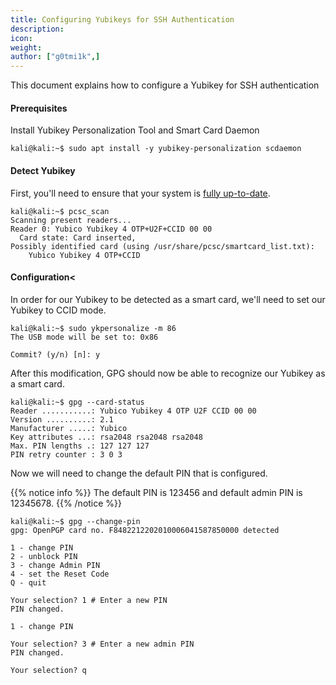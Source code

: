 ```yaml
---
title: Configuring Yubikeys for SSH Authentication
description:
icon:
weight:
author: ["g0tmi1k",]
---
```


This document explains how to configure a Yubikey for SSH authentication

#### Prerequisites

Install Yubikey Personalization Tool and Smart Card Daemon

```console
kali@kali:~$ sudo apt install -y yubikey-personalization scdaemon
```

#### Detect Yubikey

First, you'll need to ensure that your system is [fully up-to-date](/docs/general-use/updating-kali/).

```console
kali@kali:~$ pcsc_scan
Scanning present readers...
Reader 0: Yubico Yubikey 4 OTP+U2F+CCID 00 00
  Card state: Card inserted,
Possibly identified card (using /usr/share/pcsc/smartcard_list.txt):
    Yubico Yubikey 4 OTP+CCID
```

#### Configuration<

In order for our Yubikey to be detected as a smart card, we'll need to set our Yubikey to CCID mode.

```console
kali@kali:~$ sudo ykpersonalize -m 86
The USB mode will be set to: 0x86

Commit? (y/n) [n]: y
```

After this modification, GPG should now be able to recognize our Yubikey as a smart card.

```console
kali@kali:~$ gpg --card-status
Reader ...........: Yubico Yubikey 4 OTP U2F CCID 00 00
Version ..........: 2.1
Manufacturer .....: Yubico
Key attributes ...: rsa2048 rsa2048 rsa2048
Max. PIN lengths .: 127 127 127
PIN retry counter : 3 0 3
```

Now we will need to change the default PIN that is configured.

{{% notice info %}}
The default PIN is 123456 and default admin PIN is 12345678.
{{% /notice %}}

```console
kali@kali:~$ gpg --change-pin
gpg: OpenPGP card no. F8482212202010006041587850000 detected

1 - change PIN
2 - unblock PIN
3 - change Admin PIN
4 - set the Reset Code
Q - quit

Your selection? 1 # Enter a new PIN
PIN changed.

1 - change PIN

Your selection? 3 # Enter a new admin PIN
PIN changed.

Your selection? q
```
